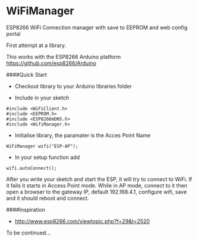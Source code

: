 # WiFiManager
ESP8266 WiFi Connection manager with save to EEPROM and web config portal

First attempt at a library.

This works with the ESP8266 Arduino platform https://github.com/esp8266/Arduino

####Quick Start
- Checkout library to your Arduino libraries folder

- Include in your sketch

```Arduino
#include <WiFiClient.h>
#include <EEPROM.h>
#include <ESP8266mDNS.h>
#include <WifiManager.h>
```

- Initialise library, the paramater is the Acces Point Name
```
WiFiManager wifi("ESP-AP");
```

- In your setup function add
```
wifi.autoConnect();
```

After you write your sketch and start the ESP, it will try to connect to WiFi. If it fails it starts in Access Point mode.
While in AP mode, connect to it then open a browser to the gateway IP, default 192.168.4.1, configure wifi, save and it should reboot and connect.


####Inspiration
- http://www.esp8266.com/viewtopic.php?f=29&t=2520

To be continued...
